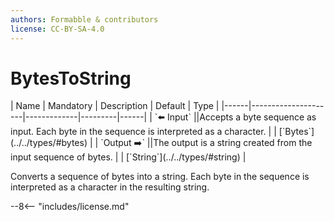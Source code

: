```yaml
---
authors: Formabble & contributors
license: CC-BY-SA-4.0
---
```



# BytesToString

<div class="sh-parameters" markdown="1">
| Name | Mandatory | Description | Default | Type |
|------|---------------------|-------------|---------|------|
| `⬅️ Input` ||Accepts a byte sequence as input. Each byte in the sequence is interpreted as a character. | | [`Bytes`](../../types/#bytes) |
| `Output ➡️` ||The output is a string created from the input sequence of bytes. | | [`String`](../../types/#string) |

</div>

Converts a sequence of bytes into a string. Each byte in the sequence is interpreted as a character in the resulting string.

--8<-- "includes/license.md"

